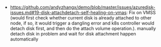 - https://github.com/andyzhangx/demo/blob/master/issues/azuredisk-issues.md#19-disk-attachdetach-self-healing-on-vmas: Fix on VMSS (would first check whether current disk is already attached to other node, if so, it would trigger a dangling error and k8s controller would detach disk first, and then do the attach volume operation.). manually detach disk in problem and wait for disk attachment happen automatically
